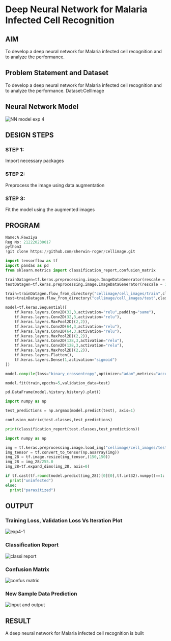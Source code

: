 # Deep Neural Network for Malaria Infected Cell Recognition

## AIM

To develop a deep neural network for Malaria infected cell recognition and to analyze the performance.

## Problem Statement and Dataset
To develop a deep neural network for Malaria infected cell recognition and to analyze the performance.
Dataset:CellImage

## Neural Network Model
![NN model exp 4](https://user-images.githubusercontent.com/75235022/194769535-ffbb797e-de42-4154-836f-b95d7fcd28dc.png)


## DESIGN STEPS

### STEP 1:
Import necessary packages

### STEP 2:
Preprocess the image using data augmentation

### STEP 3:
Fit the model using the augmented images


## PROGRAM
```python
Name:A.Fawziya
Reg No: 212220230017
python3
!git clone https://github.com/sherwin-roger/cellimage.git

import tensorflow as tf
import pandas as pd
from sklearn.metrics import classification_report,confusion_matrix

trainDatagen=tf.keras.preprocessing.image.ImageDataGenerator(rescale = 1./255)
testDatagen=tf.keras.preprocessing.image.ImageDataGenerator(rescale = 1./255)

train=trainDatagen.flow_from_directory("cellimage/cell_images/train",class_mode = 'binary',target_size=(150,150))
test=trainDatagen.flow_from_directory("cellimage/cell_images/test",class_mode = 'binary',target_size=(150,150))

model=tf.keras.Sequential([
    tf.keras.layers.Conv2D(32,3,activation="relu",padding="same"),
    tf.keras.layers.Conv2D(32,3,activation="relu"),
    tf.keras.layers.MaxPool2D((2,2)),
    tf.keras.layers.Conv2D(64,3,activation="relu"),
    tf.keras.layers.Conv2D(64,3,activation="relu"),
    tf.keras.layers.MaxPool2D((2,2)),
    tf.keras.layers.Conv2D(128,3,activation="relu"),
    tf.keras.layers.Conv2D(128,3,activation="relu"),
    tf.keras.layers.MaxPool2D((2,2)),
    tf.keras.layers.Flatten(),
    tf.keras.layers.Dense(1,activation="sigmoid")
])

model.compile(loss="binary_crossentropy",optimizer="adam",metrics="accuracy")

model.fit(train,epochs=5,validation_data=test)

pd.DataFrame(model.history.history).plot()

import numpy as np

test_predictions = np.argmax(model.predict(test), axis=1)

confusion_matrix(test.classes,test_predictions)

print(classification_report(test.classes,test_predictions))

import numpy as np

img = tf.keras.preprocessing.image.load_img("cellimage/cell_images/test/uninfected/C100P61ThinF_IMG_20150918_144104_cell_34.png")
img_tensor = tf.convert_to_tensor(np.asarray(img))
img_28 = tf.image.resize(img_tensor,(150,150))
img_28 = img_28/255.0
img_28=tf.expand_dims(img_28, axis=0)

if tf.cast(tf.round(model.predict(img_28))[0][0],tf.int32).numpy()==1:
  print("uninfected")
else:
  print("parasitized")  
```

## OUTPUT

### Training Loss, Validation Loss Vs Iteration Plot

![exp4-1](https://user-images.githubusercontent.com/75235022/194769338-5eb30587-e47f-46d5-8548-84db93679745.png)


### Classification Report
![classi report](https://user-images.githubusercontent.com/75235022/194769377-c4ebb990-dc42-449c-9fca-9fb70346c1cb.png)


### Confusion Matrix
![confus matric](https://user-images.githubusercontent.com/75235022/194769426-9863316b-05d1-4f26-a1bb-9f4c085b66ce.png)


### New Sample Data Prediction

![input and output](https://user-images.githubusercontent.com/75235022/194769463-56ff3bc8-6fc4-466a-ac66-0bbacd09e224.png)


## RESULT
A deep neural network for Malaria infected cell recognition is built
